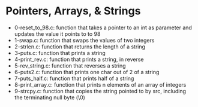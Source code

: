 
# Pointers, Arrays, & Strings
* 0-reset_to_98.c: function that takes a pointer to an int as parameter and updates the value it points to to 98
* 1-swap.c: function that swaps the values of two integers
* 2-strlen.c: function that returns the length of a string
* 3-puts.c: function that prints a string
* 4-print_rev.c: function that prints a string, in reverse
* 5-rev_string.c: function that reverses a string
* 6-puts2.c: function that prints one char out of 2 of a string
* 7-puts_half.c: function that prints half of a string
* 8-print_array.c: function that prints n elements of an array of integers
* 9-strcpy.c: function that copies the string pointed to by src, including the terminating null byte (\0)
